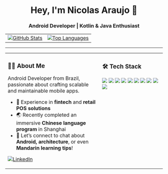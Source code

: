 <h1 align="center">Hey, I'm Nicolas Araujo 👋</h1>
<h3 align="center">Android Developer | Kotlin & Java Enthusiast</h3>

<div align="center">
  <table>
    <tr>
      <td>
        <a href="https://github-readme-stats.vercel.app/api?username=nicoolasj&show_icons=true&theme=transparent&rank_icon=github" target="_blank">
          <img src="https://github-readme-stats.vercel.app/api?username=nicoolasj&show_icons=true&theme=transparent&rank_icon=github" alt="GitHub Stats" />
        </a>
      </td>
      <td>
        <a href="https://github-readme-stats.vercel.app/api/top-langs/?username=nicoolasj&layout=compact&theme=transparent" target="_blank">
          <img src="https://github-readme-stats.vercel.app/api/top-langs/?username=nicoolasj&layout=compact&theme=transparent" alt="Top Languages" />
        </a>
      </td>
    </tr>
  </table>
</div>

---

<table>
  <tr>
    <td valign="top" width="60%">
      
### 👨‍💻 About Me

Android Developer from Brazil, passionate about crafting scalable and maintainable mobile apps.

- 🔭 Experience in **fintech** and **retail POS solutions**
- 🌏 Recently completed an immersive **Chinese language program** in Shanghai
- 💬 Let’s connect to chat about **Android, architecture**, or even **Mandarin learning tips**!

<p align="left">
  <a href="https://www.linkedin.com/in/nicolas-araujo-souza" target="_blank">
    <img src="https://img.shields.io/badge/LinkedIn-0077B5?style=for-the-badge&logo=linkedin&logoColor=white" alt="LinkedIn">
  </a>
</p>

</td>
<td valign="top" width="40%">

### 🛠️ Tech Stack

<p align="left">
  <img src="https://img.shields.io/badge/Kotlin-7F52FF?style=for-the-badge&logo=kotlin&logoColor=white"/>
  <img src="https://img.shields.io/badge/Java-ED8B00?style=for-the-badge&logo=openjdk&logoColor=white"/>
  <img src="https://img.shields.io/badge/Android-3DDC84?style=for-the-badge&logo=android&logoColor=white"/>
  <img src="https://img.shields.io/badge/Jetpack%20Compose-4285F4?style=for-the-badge&logo=jetpackcompose&logoColor=white"/>
  <img src="https://img.shields.io/badge/Firebase-FFCA28?style=for-the-badge&logo=firebase&logoColor=black"/>
  <img src="https://img.shields.io/badge/Hilt-007396?style=for-the-badge&logo=dagger&logoColor=white"/>
  <img src="https://img.shields.io/badge/Coroutines-3DDC84?style=for-the-badge&logo=kotlin&logoColor=white"/>
  <img src="https://img.shields.io/badge/JUnit5-25A162?style=for-the-badge&logo=junit5&logoColor=white"/>
  <img src="https://img.shields.io/badge/Git-F05032?style=for-the-badge&logo=git&logoColor=white"/>
  <img src="https://img.shields.io/badge/GitHub-181717?style=for-the-badge&logo=github&logoColor=white"/>
</p>

</td>
</tr>
</table>
